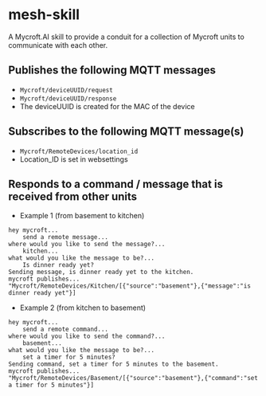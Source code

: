 # mesh-skill
A Mycroft.AI skill to provide a conduit for a collection of Mycroft units to communicate with each other.
## Publishes the following MQTT messages
- ```Mycroft/deviceUUID/request```
- ```Mycroft/deviceUUID/response```
- The deviceUUID is created for the MAC of the device
## Subscribes to the following MQTT message(s)
- ```Mycroft/RemoteDevices/location_id```
- Location_ID is set in websettings
## Responds to a command / message that is received from other units
- Example 1 (from basement to kitchen)
```
hey mycroft...
    send a remote message...
where would you like to send the message?...
    kitchen...
what would you like the message to be?...
    Is dinner ready yet?
Sending message, is dinner ready yet to the kitchen.
mycroft publishes...
"Mycroft/RemoteDevices/Kitchen/[{"source":"basement"},{"message":"is dinner ready yet"}]
```
- Example 2 (from kitchen to basement)
```
hey mycroft...
    send a remote command...
where would you like to send the command?...
    basement...
what would you like the message to be?...
    set a timer for 5 minutes?
Sending command, set a timer for 5 minutes to the basement.
mycroft publishes...
"Mycroft/RemoteDevices/Basement/[{"source":"basement"},{"command":"set a timer for 5 minutes"}]
```